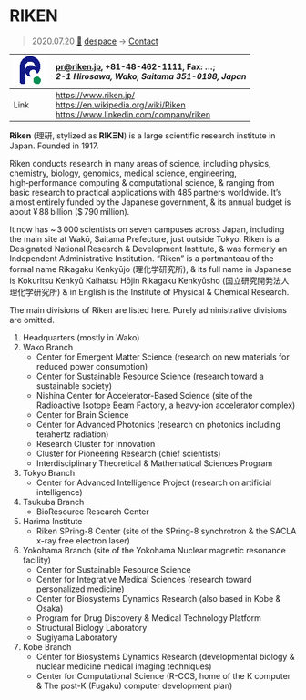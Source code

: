 # RIKEN
> 2020.07.20 [🚀](../index/index.md) [despace](index.md) → [Contact](contact.md)

|[![](f/contact/r/riken_logo1_thumb.png)](f/contact/r/riken_logo1.png)|<pr@riken.jp>, +81-48-462-1111, Fax: …;<br> *2-1 Hirosawa, Wako, Saitama 351-0198, Japan*|
|:--|:--|
|Link|<https://www.riken.jp/><br> <https://en.wikipedia.org/wiki/Riken><br> <https://www.linkedin.com/company/riken>|

**Riken** (理研, stylized as **RIKΞN**) is a large scientific research institute in Japan. Founded in 1917.

Riken conducts research in many areas of science, including physics, chemistry, biology, genomics, medical science, engineering, high‑performance computing & computational science, & ranging from basic research to practical applications with 485 partners worldwide. It’s almost entirely funded by the Japanese government, & its annual budget is about ¥ 88 billion ($ 790 million).

It now has ~ 3 000 scientists on seven campuses across Japan, including the main site at Wakō, Saitama Prefecture, just outside Tokyo. Riken is a Designated National Research & Development Institute, & was formerly an Independent Administrative Institution. “Riken” is a portmanteau of the formal name Rikagaku Kenkyūjo (理化学研究所), & its full name in Japanese is Kokuritsu Kenkyū Kaihatsu Hōjin Rikagaku Kenkyūsho (国立研究開発法人理化学研究所) & in English is the Institute of Physical & Chemical Research.

<p style="page-break-after:always"> </p>

The main divisions of Riken are listed here. Purely administrative divisions are omitted.

   1. Headquarters (mostly in Wako)
   1. Wako Branch
      - Center for Emergent Matter Science (research on new materials for reduced power consumption)
      - Center for Sustainable Resource Science (research toward a sustainable society)
      - Nishina Center for Accelerator-Based Science (site of the Radioactive Isotope Beam Factory, a heavy-ion accelerator complex)
      - Center for Brain Science
      - Center for Advanced Photonics (research on photonics including terahertz radiation)
      - Research Cluster for Innovation
      - Cluster for Pioneering Research (chief scientists)
      - Interdisciplinary Theoretical & Mathematical Sciences Program
   1. Tokyo Branch
      - Center for Advanced Intelligence Project (research on artificial intelligence)
   1. Tsukuba Branch
      - BioResource Research Center
   1. Harima Institute
      - Riken SPring-8 Center (site of the SPring-8 synchrotron & the SACLA x-ray free electron laser)
   1. Yokohama Branch (site of the Yokohama Nuclear magnetic resonance facility)
      - Center for Sustainable Resource Science
      - Center for Integrative Medical Sciences (research toward personalized medicine)
      - Center for Biosystems Dynamics Research (also based in Kobe & Osaka)
      - Program for Drug Discovery & Medical Technology Platform
      - Structural Biology Laboratory
      - Sugiyama Laboratory
   1. Kobe Branch
      - Center for Biosystems Dynamics Research (developmental biology & nuclear medicine medical imaging techniques)
      - Center for Computational Science (R-CCS, home of the K computer & The post-K (Fugaku) computer development plan)
